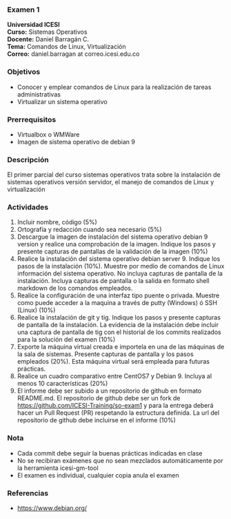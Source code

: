 ### Examen 1
**Universidad ICESI**  
**Curso:** Sistemas Operativos  
**Docente:** Daniel Barragán C.  
**Tema:** Comandos de Linux, Virtualización  
**Correo:** daniel.barragan at correo.icesi.edu.co

### Objetivos
* Conocer y emplear comandos de Linux para la realización de tareas administrativas
* Virtualizar un sistema operativo

### Prerrequisitos
* Virtualbox o WMWare
* Imagen de sistema operativo de debian 9

### Descripción
El primer parcial del curso sistemas operativos trata sobre la instalación de sistemas operativos versión servidor, el manejo de  comandos de Linux y virtualización

### Actividades
1. Incluir nombre, código (5%)
2. Ortografía y redacción cuando sea necesario (5%)
3. Descargue la imagen de instalación del sistema operativo debian 9 version y realice una comprobación de la imagen. Indique los pasos y presente capturas de pantallas de la validación de la imagen (10%)
4. Realice la instalación del sistema operativo debian server 9. Indique los pasos de la instalación (10%). Muestre por medio de comandos de Linux información del sistema operativo. No incluya capturas de pantalla de la instalación. Incluya capturas de pantalla o la salida en formato shell markdown de los comandos empleados.
5. Realice la configuración de una interfaz tipo puente o privada. Muestre como puede acceder a la maquina a través de putty (Windows) ó SSH (Linux) (10%)
6. Realice la instalación de git y tig. Indique los pasos y presente capturas de pantalla de la instalación. La evidencia de la instalación debe incluir una captura de pantalla de tig con el historial de los commits realizados para la solución del examen (10%)
7. Exporte la máquina virtual creada e importela en una de las máquinas de la sala de sistemas. Presente capturas de pantalla y los pasos empleados (20%). Esta máquina virtual será empleada para futuras prácticas.
8. Realice un cuadro comparativo entre CentOS7 y Debian 9. Incluya al menos 10 características (20%)
9. El informe debe ser subido a un repositorio de github en formato README.md. El repositorio de github debe ser un fork de https://github.com/ICESI-Training/so-exam1 y para la entrega deberá hacer un Pull Request (PR) respetando la estructura definida. La url del repositorio de github debe incluirse en el informe (10%)  

### Nota
* Cada commit debe seguir la buenas prácticas indicadas en clase
* No se recibiran exámenes que no sean mezclados automáticamente por la herramienta icesi-gm-tool
* El examen es individual, cualquier copia anula el examen

### Referencias
* https://www.debian.org/  
